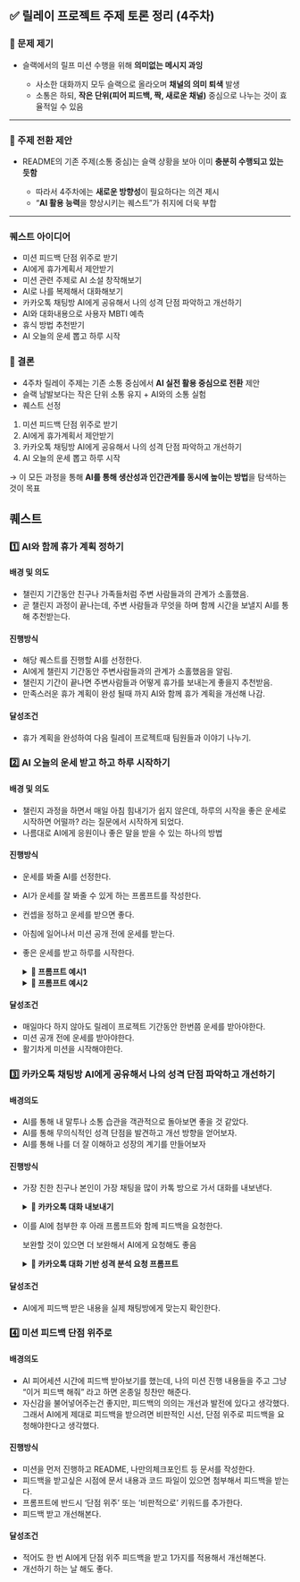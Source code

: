 ## ✅ 릴레이 프로젝트 주제 토론 정리 (4주차)

### 📌 문제 제기

* 슬랙에서의 릴프 미션 수행을 위해 **의미없는 메시지 과잉**

  * 사소한 대화까지 모두 슬랙으로 올라오며 **채널의 의미 퇴색** 발생
  * 소통은 하되, **작은 단위(피어 피드백, 짝, 새로운 채널)** 중심으로 나누는 것이 효율적일 수 있음

---

### 📌 주제 전환 제안

* README의 기존 주제(소통 중심)는 슬랙 상황을 보아 이미 **충분히 수행되고 있는 듯함**

  * 따라서 4주차에는 **새로운 방향성**이 필요하다는 의견 제시
  * “**AI 활용 능력**을 향상시키는 퀘스트”가 취지에 더욱 부합

---

### 퀘스트 아이디어
- 미션 피드백 단점 위주로 받기
- AI에게 휴가계획서 제안받기
- 미션 관련 주제로 AI 소설 창작해보기
- AI로 나를 복제해서 대화해보기
- 카카오톡 채팅방 AI에게 공유해서 나의 성격 단점 파악하고 개선하기
- AI와 대화내용으로 사용자 MBTI 예측
- 휴식 방법 추천받기
- AI 오늘의 운세 뽑고 하루 시작 
  

### 🔁 결론

* 4주차 릴레이 주제는 기존 소통 중심에서 **AI 실전 활용 중심으로 전환** 제안
* 슬랙 남발보다는 작은 단위 소통 유지 + AI와의 소통 실험
* 퀘스트 선정

 1. 미션 피드백 단점 위주로 받기
 2. AI에게 휴가계획서 제안받기
 3. 카카오톡 채팅방 AI에게 공유해서 나의 성격 단점 파악하고 개선하기
 4. AI 오늘의 운세 뽑고 하루 시작 

→ 이 모든 과정을 통해 **AI를 통해 생산성과 인간관계를 동시에 높이는 방법**을 탐색하는 것이 목표

## 퀘스트 

### 1️⃣ AI와 함께 휴가 계획 정하기
#### 배경 및 의도
- 챌린지 기간동안 친구나 가족들처럼 주변 사람들과의 관계가 소홀했음.
- 곧 챌린지 과정이 끝나는데, 주변 사람들과 무엇을 하며 함께 시간을 보낼지 AI를 통해 추천받는다.

#### 진행방식
- 해당 퀘스트를 진행할 AI를 선정한다.
- AI에게 챌린지 기간동안 주변사람들과의 관계가 소홀했음을 알림.
- 챌린지 기간이 끝나면 주변사람들과 어떻게 휴가를 보내는게 좋을지 추천받음.
- 만족스러운 휴가 계획이 완성 될때 까지 AI와 함께 휴가 계획을 개선해 나감.

#### 달성조건
- 휴가 계획을 완성하여 다음 릴레이 프로젝트때 팀원들과 이야기 나누기.

### 2️⃣ AI 오늘의 운세 받고 하고 하루 시작하기
#### 배경 및 의도
- 챌린지 과정을 하면서 매일 아침 힘내기가 쉽지 않은데, 하루의 시작을 좋은 운세로 시작하면 어떨까? 라는 질문에서 시작하게 되었다.
- 나름대로 AI에게 응원이나 좋은 말을 받을 수 있는 하나의 방법

#### 진행방식
- 운세를 봐줄 AI를 선정한다.
- AI가 운세를 잘 봐줄 수 있게 하는 프롬프트를 작성한다.
- 컨셉을 정하고 운세를 받으면 좋다.
- 아침에 일어나서 미션 공개 전에 운세를 받는다.
- 좋은 운세를 받고 하루를 시작한다.

  <details>
  <summary><strong>📌 프롬프트 예시1</strong></summary>
  너는 재미있고 감성적인 점성술사야. 사용자의 오늘 하루에 대한 운세를 알려줘. 너무 진지하지 않게, 위트와 긍정적인 말투로 작성해줘. - 전체 운세, 금전운, 연애운, 건강운을 포함해. - 별점(★☆☆☆☆ ~ ★★★★★)이나 이모지로 표시해줘. - 마지막엔 오늘을 위한 한 줄 조언을 꼭 넣어줘.
  </details>
  
  <details>
  <summary><strong>📌 프롬프트 예시2</strong></summary>
  너는 마법사 탑에서 살고 있는 수백 년 된 예언자야. 나는 오늘의 예언을 들으러 온 마을 사람이야. 마치 마법 주문처럼 운세를 말해줘. 드라마틱하고 신비로운 느낌으로 써줘. - 연애운, 모험운(일/학업), 재물운, 행운 이벤트 1가지 포함 - '오늘의 마법 아이템'도 하나 알려줘
  </details>


#### 달성조건
- 매일마다 하지 않아도 릴레이 프로젝트 기간동안 한번쯤 운세를 받아야한다.
- 미션 공개 전에 운세를 받아야한다.
- 활기차게 미션을 시작해야한다.

### 3️⃣ 카카오톡 채팅방 AI에게 공유해서 나의 성격 단점 파악하고 개선하기

#### 배경의도

- AI를 통해 내 말투나 소통 습관을 객관적으로 돌아보면 좋을 것 같았다.
- AI를 통해 무의식적인 성격 단점을 발견하고 개선 방향을 얻어보자.
- AI를 통해 나를 더 잘 이해하고 성장의 계기를 만들어보자

#### 진행방식

- 가장 친한 친구나 본인이 가장 채팅을 많이 카톡 방으로 가서 대화를 내보낸다.
  <details><summary><strong>📌 카카오톡 대화 내보내기</strong> </summary>
   <img width="613" height="591" alt="image" src="https://github.com/user-attachments/assets/0aa7f721-83ba-4409-b439-cb2ccfe994b7" /></details>
  

- 이를 AI에 첨부한 후 아래 프롬프트와 함께 피드백을 요청한다.
    
    보완할 것이 있으면 더 보완해서 AI에게 요청해도 좋음
    
    <details> <summary><strong>📌 카카오톡 대화 기반 성격 분석 요청 프롬프트</strong></summary> <br>
    
    ```안녕하세요. 아래는 제가 실제로 참여한 카카오톡 단체 채팅방의 대화 내용입니다.
    
    이 대화를 기반으로 다음과 같은 분석을 정성스럽게 부탁드립니다:
    
    1. 제가 이 대화 속에서 드러낸 **성격적 특징들**을 객관적으로 정리해 주세요.  
       (특히 말투, 표현 방식, 감정 표현, 관계에 대한 태도 등에서 파악되는 부분)
    
    2. 그 중에서도 **단점 또는 개선이 필요한 부분**이 있다면 구체적으로 짚어 주세요.  
       - 예: 소통 방식에서 생길 수 있는 오해, 감정 전달의 문제, 리더십 또는 팀워크 관점 등
    
    3. 해당 단점이 **실제 대인관계나 협업 상황에서 어떤 어려움으로 이어질 수 있는지** 설명해 주세요.
    
    4. 마지막으로, 그러한 부분을 **개선해 나가기 위한 실질적인 조언이나 연습 방법**을 알려 주세요.  
       - 예: 말투 조정법, 감정 조절 전략, 피드백 수용 태도 등
    
    ※ 분석은 가능한 한 솔직하고 현실적으로 해 주셔도 괜찮습니다.  
    제 자신을 돌아보고 성장하는 데 도움을 받고 싶습니다.
    
    채팅 내용은 첨부하였습니다.```
    
    </details>
    

#### 달성조건

- AI에게 피드백 받은 내용을 실제 채팅방에게 맞는지 확인한다.

### 4️⃣ 미션 피드백 단점 위주로

#### 배경의도
- AI 피어세션 시간에 피드백 받아보기를 했는데, 나의 미션 진행 내용들을 주고 그냥 “이거 피드백 해줘” 라고 하면 온종일 칭찬만 해준다.
- 자신감을 불어넣어주는건 좋지만, 피드백의 의의는 개선과 발전에 있다고 생각했다. 그래서 AI에게 제대로 피드백을 받으려면 비판적인 시선, 단점 위주로 피드백을 요청해야한다고 생각했다.
#### 진행방식
- 미션을 먼저 진행하고 README, 나만의체크포인트 등 문서를 작성한다.
- 피드백을 받고싶은 시점에 문서 내용과 코드 파일이 있으면 첨부해서 피드백을 받는다.
- 프롬프트에 반드시 ‘단점 위주’ 또는 ‘비판적으로’ 키워드를 추가한다.
- 피드백 받고 개선해본다.
#### 달성조건
- 적어도 한 번 AI에게 단점 위주 피드백을 받고 1가지를 적용해서 개선해본다.
- 개선하기 하는 날 해도 좋다.



